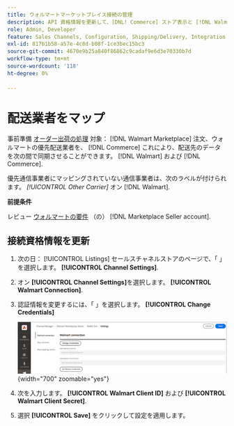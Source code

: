 ```yaml
---
title: ウォルマートマーケットプレイス接続の管理
description: API 資格情報を更新して、[DNL! Commerce] ストア表示と [!DNL Walmart Marketplace]. The connection is required to connect [!DNL Commerce] 製品の一覧を作成し、在庫、価格、注文、配送先のデータを同期します。 [!DNL Commerce] そしてウォルマート」
role: Admin, Developer
feature: Sales Channels, Configuration, Shipping/Delivery, Integration
exl-id: 817b1b58-a57e-4c8d-b08f-1ce3bec15bc3
source-git-commit: 4670e9b25a840f86862c9cadaf9e6d3e70330b7d
workflow-type: tm+mt
source-wordcount: '118'
ht-degree: 0%

---
```


# 配送業者をマップ

事前準備 [オーダー出荷の処理](process-orders.md#ship-an-order) 対象： [!DNL Walmart Marketplace] 注文、ウォルマートの優先配送業者を、 [!DNL Commerce] これにより、配送先のデータを次の間で同期させることができます。 [!DNL Walmart] および [!DNL Commerce].

優先通信事業者にマッピングされていない通信事業者は、次のラベルが付けられます。 *[!UICONTROL Other Carrier]* オン [!DNL Walmart].

**前提条件**

レビュー [ウォルマートの要件](walmart-requirements.md) （の） [!DNL Marketplace Seller account].

## 接続資格情報を更新

1. 次の日： [!UICONTROL Listings] セールスチャネルストアのページで、「 」を選択します。 **[!UICONTROL Channel Settings]**.

1. オン **[!UICONTROL Channel Settings]**&#x200B;を選択します。 **[!UICONTROL Walmart Connection]**.

1. 認証情報を変更するには、「 」を選択します。 **[!UICONTROL Change Credentials]**

   ![接続を認証するための Walmart API 認証情報の更新](assets/update-connection-credentials.png){width="700" zoomable="yes"}

1. 次を入力します。 **[!UICONTROL Walmart Client ID]** および **[!UICONTROL Walmart Client Secret]**.

1. 選択 **[!UICONTROL Save]** をクリックして設定を適用します。
